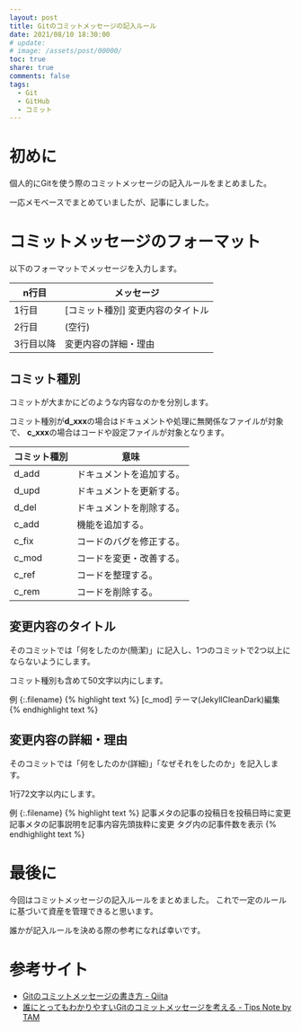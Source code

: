 ```yaml
---
layout: post
title: Gitのコミットメッセージの記入ルール
date: 2021/08/10 18:30:00
# update: 
# image: /assets/post/00000/
toc: true
share: true
comments: false
tags:
  - Git
  - GitHub
  - コミット
---
```


# 初めに

個人的にGitを使う際のコミットメッセージの記入ルールをまとめました。

一応メモベースでまとめていましたが、記事にしました。


# コミットメッセージのフォーマット

以下のフォーマットでメッセージを入力します。

| n行目     | メッセージ                        |
| --------- | --------------------------------- |
| 1行目     | [コミット種別] 変更内容のタイトル |
| 2行目     | (空行)                            |
| 3行目以降 | 変更内容の詳細・理由              |


## コミット種別

コミットが大まかにどのような内容なのかを分別します。

コミット種別が**d_xxx**の場合はドキュメントや処理に無関係なファイルが対象で、
**c_xxx**の場合はコードや設定ファイルが対象となります。

| コミット種別 | 意味                     | 
| ------------ | ------------------------ | 
| d_add        | ドキュメントを追加する。 | 
| d_upd        | ドキュメントを更新する。 | 
| d_del        | ドキュメントを削除する。 | 
| c_add        | 機能を追加する。         | 
| c_fix        | コードのバグを修正する。 | 
| c_mod        | コードを変更・改善する。 | 
| c_ref        | コードを整理する。       | 
| c_rem        | コードを削除する。       | 


## 変更内容のタイトル

そのコミットでは「何をしたのか(簡潔)」に記入し、1つのコミットで2つ以上にならないようにします。

コミット種別も含めて50文字以内にします。

例
{:.filename}
{% highlight text %}
[c_mod] テーマ(JekyllCleanDark)編集
{% endhighlight text %}


## 変更内容の詳細・理由

そのコミットでは「何をしたのか(詳細)」「なぜそれをしたのか」を記入します。

1行72文字以内にします。

例
{:.filename}
{% highlight text %}
記事メタの記事の投稿日を投稿日時に変更
記事メタの記事説明を記事内容先頭抜粋に変更
タグ内の記事件数を表示
{% endhighlight text %}

# 最後に

今回はコミットメッセージの記入ルールをまとめました。
これで一定のルールに基づいて資産を管理できると思います。

誰かが記入ルールを決める際の参考になれば幸いです。


# 参考サイト

  - [Gitのコミットメッセージの書き方 - Qiita
    ](https://qiita.com/itosho/items/9565c6ad2ffc24c09364)
  - [誰にとってもわかりやすいGitのコミットメッセージを考える - Tips Note by TAM
    ](https://www.tam-tam.co.jp/tipsnote/program/post16686.html)

